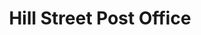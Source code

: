 ---
title: "Hill Street Post Office"
url: /burton-on-trent/hill-street-post-office/
shop: convenience
---